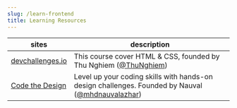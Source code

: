 ```yaml
---
slug: /learn-frontend
title: Learning Resources
---
```


| sites | description |
|-------|-------------|
| [devchallenges.io](https://devchallenges.io/learn) | This course cover HTML & CSS, founded by Thu Nghiem ([@ThuNghiem](https://www.youtube.com/@ThuNghiem)) |
| [Code the Design](https://codedesign.dev/) | Level up your coding skills with hands-on design challenges. Founded by Nauval ([@mhdnauvalazhar](https://twitter.com/mhdnauvalazhar)) |

